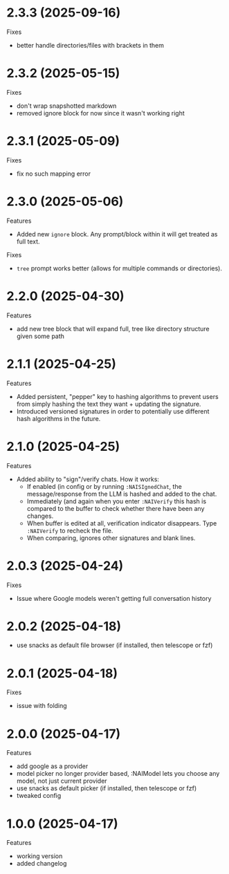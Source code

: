 # 2.3.3 (2025-09-16)
Fixes
- better handle directories/files with brackets in them

# 2.3.2 (2025-05-15)
Fixes
- don't wrap snapshotted markdown
- removed ignore block for now since it wasn't working right

# 2.3.1 (2025-05-09)
Fixes
- fix no such mapping error

# 2.3.0 (2025-05-06)
Features
- Added new `ignore` block. Any prompt/block within it will get treated as full
  text.

Fixes
- `tree` prompt works better (allows for multiple commands or directories).

# 2.2.0 (2025-04-30)
Features
- add new tree block that will expand full, tree like directory structure given
  some path

# 2.1.1 (2025-04-25)
Features
- Added persistent, "pepper" key to hashing algorithms to prevent users from
  simply hashing the text they want + updating the signature.
- Introduced versioned signatures in order to potentially use different hash
  algorithms in the future.

# 2.1.0 (2025-04-25)
Features
- Added ability to "sign"/verify chats. How it works:
  - If enabled (in config or by running `:NAISIgnedChat`, the message/response
    from the LLM is hashed and added to the chat.
  - Immediately (and again when you enter `:NAIVerify` this hash is compared to
    the buffer to check whether there have been any changes.
  - When buffer is edited at all, verification indicator disappears. Type
    `:NAIVerify` to recheck the file.
  - When comparing, ignores other signatures and blank lines.

# 2.0.3 (2025-04-24)
Fixes
- Issue where Google models weren't getting full conversation history

# 2.0.2 (2025-04-18)
- use snacks as default file browser (if installed, then telescope or fzf)

# 2.0.1 (2025-04-18)
Fixes
- issue with folding

# 2.0.0 (2025-04-17)
Features
- add google as a provider
- model picker no longer provider based, :NAIModel lets you choose any model,
  not just current provider
- use snacks as default picker (if installed, then telescope or fzf)
- tweaked config 

# 1.0.0 (2025-04-17)
Features
- working version
- added changelog

